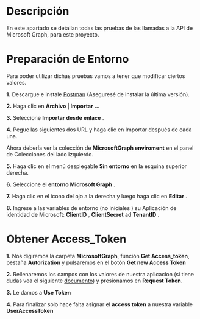 # Descripción 
En este apartado se detallan todas las pruebas de las llamadas a la API de Microsoft Graph, para este proyecto.

# Preparación de Entorno

Para poder utilizar dichas pruebas vamos a tener que modificar ciertos valores.

**1.** Descargue e instale [Postman](https://www.postman.com/) (Aseguresé  de instalar  la última versión).

**2.** Haga clic en **Archivo | Importar ...**

**3.** Seleccione **Importar desde enlace** .

**4.** Pegue las siguientes dos URL y haga clic en Importar después de cada una.

Ahora debería ver la colección de **MicrosoftGraph enviroment** en el panel de Colecciones del lado izquierdo.

**5.** Haga clic en el menú desplegable **Sin entorno** en la esquina superior derecha.

**6.** Seleccione el **entorno Microsoft Graph** .

**7.** Haga clic en el icono del ojo a la derecha y luego haga clic en **Editar** .

**8.** Ingrese a las variables de entorno (no iniciales ) su Aplicación de identidad de Microsoft: **ClientID** , **ClientSecret** ad **TenantID** .

# Obtener Access_Token 

**1.** Nos digiremos la carpeta **MicrosoftGraph**, función **Get Access_token**, pestaña **Autorization** y pulsaremos en el botón **Get new Access Token**

**2.** Rellenaremos los campos con los valores de nuestra aplicacíon (si tiene dudas vea el siguiente [documento]()) y presionamos en  **Request Token**. 

**3.** Le damos a  **Use Token**

**4.** Para finalizar solo hace falta asignar el **access token** a nuestra variable **UserAccessToken**





